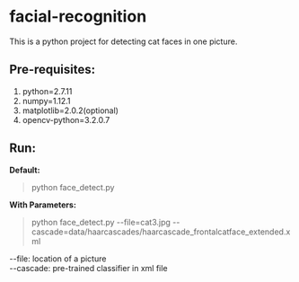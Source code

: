 # facial-recognition
This is a python project for detecting cat faces in one picture.
## Pre-requisites:
1. python=2.7.11
2. numpy=1.12.1
3. matplotlib=2.0.2(optional)
4. opencv-python=3.2.0.7

## Run:
**Default:**  
> python face_detect.py  

**With Parameters:**  
>python face_detect.py --file=cat3.jpg --cascade=data/haarcascades/haarcascade_frontalcatface_extended.xml

--file: location of a picture  
--cascade: pre-trained classifier in xml file

